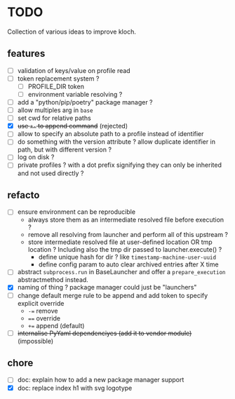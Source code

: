 # TODO

Collection of various ideas to improve kloch.

## features

- [ ] validation of keys/value on profile read
- [ ] token replacement system ?
  - [ ] PROFILE_DIR token
  - [ ] environment variable resolving ?
- [ ] add a "python/pip/poetry" package manager ?
- [ ] allow multiples arg in `base`
- [ ] set cwd for relative paths
- [x] ~~use `+-` to append command~~ (rejected)
- [ ] allow to specify an absolute path to a profile instead of identifier
- [ ] do something with the version attribute ? allow duplicate identifier in path, but with different version ?
- [ ] log on disk ?
- [ ] private profiles ? with a dot prefix signifying they can only be inherited and not used directly ?

## refacto

- [ ] ensure environment can be reproducible
  - always store them as an intermediate resolved file before execution ?
  - remove all resolving from launcher and perform all of this upstream ?
  - store intermediate resolved file at user-defined location OR tmp location ?
    Including also the tmp dir passed to launcher.execute() ?
    - define unique hash for dir ? like `timestamp-machine-user-uuid`
    - define config param to auto clear archived entries after X time
- [ ] abstract `subprocess.run` in BaseLauncher and offer a `prepare_execution`
  abstractmethod instead.
- [x] naming of thing ? package manager could just be "launchers"
- [ ] change default merge rule to be append and add token to specify explicit override
  - `-=` remove
  - `==` override
  - `+=` append (default)
- [ ] ~~internalise PyYaml dependenciyes (add it to vendor module)~~ (impossible) 

## chore

- [ ] doc: explain how to add a new package manager support
- [x] doc: replace index h1 with svg logotype